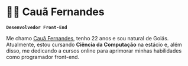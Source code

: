 # 👨‍💻 Cauã Fernandes

**`Desenvolvedor Front-End`**

Me chamo [Cauã Fernandes](https://www.linkedin.com/in/cauãfernandes/), tenho 22 anos e sou natural de Goiás. Atualmente, estou cursando <strong>Ciência da Computação</strong> na estácio e, além disso, me dedicando a cursos online para aprimorar minhas habilidades como programador front-end.

